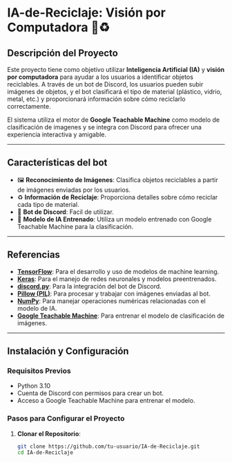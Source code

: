 # IA-de-Reciclaje: Visión por Computadora 🤖♻️

## Descripción del Proyecto
Este proyecto tiene como objetivo utilizar **Inteligencia Artificial (IA)** y **visión por computadora** para ayudar a los usuarios a identificar objetos reciclables. A través de un bot de Discord, los usuarios pueden subir imágenes de objetos, y el bot clasificará el tipo de material (plástico, vidrio, metal, etc.) y proporcionará información sobre cómo reciclarlo correctamente.

El sistema utiliza el motor de **Google Teachable Machine** como modelo de clasificación de imagenes y se integra con Discord para ofrecer una experiencia interactiva y amigable.

---

## Características del bot
- 🖼️ **Reconocimiento de Imágenes**: Clasifica objetos reciclables a partir de imágenes enviadas por los usuarios.
- ♻️ **Información de Reciclaje**: Proporciona detalles sobre cómo reciclar cada tipo de material.
- 🤖 **Bot de Discord**: Facil de utilizar.
- 🧠 **Modelo de IA Entrenado**: Utiliza un modelo entrenado con Google Teachable Machine para la clasificación.

---

## Referencias
- **[TensorFlow](https://www.tensorflow.org/?hl=es)**: Para el desarrollo y uso de modelos de machine learning.
- **[Keras](https://keras.io/guides/serialization_and_saving/)**: Para el manejo de redes neuronales y modelos preentrenados.
- **[discord.py](https://discordpy.readthedocs.io/en/stable/)**: Para la integración del bot de Discord.
- **[Pillow (PIL)](https://pypi.org/project/pillow/)**: Para procesar y trabajar con imágenes enviadas al bot.
- **[NumPy](https://numpy.org/)**: Para manejar operaciones numéricas relacionadas con el modelo de IA.
- **[Google Teachable Machine](https://teachablemachine.withgoogle.com/)**: Para entrenar el modelo de clasificación de imágenes.

---

## Instalación y Configuración

### Requisitos Previos
- Python 3.10
- Cuenta de Discord con permisos para crear un bot.
- Acceso a Google Teachable Machine para entrenar el modelo.

### Pasos para Configurar el Proyecto
1. **Clonar el Repositorio**:
   ```bash
   git clone https://github.com/tu-usuario/IA-de-Reciclaje.git
   cd IA-de-Reciclaje
